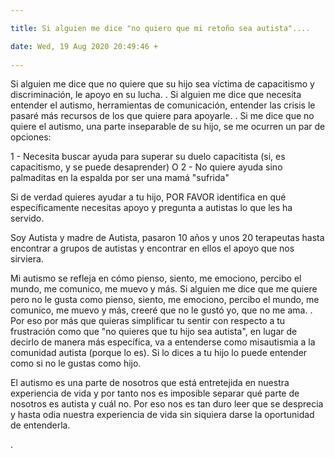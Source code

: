 ```yaml
---

title: Si alguien me dice "no quiero que mi retoño sea autista"....

date: Wed, 19 Aug 2020 20:49:46 +
 
---
```

Si alguien me dice que no quiere que su hijo sea víctima de capacitismo y discriminación, le apoyo en su lucha.
.
Si alguien me dice que necesita entender el autismo, herramientas de comunicación, entender las crisis le pasaré más recursos de los que quiere para apoyarle.
.
Si me dice que no quiere el autismo, una parte inseparable de su hijo, se me ocurren un par de opciones:

1 - Necesita buscar ayuda para superar su duelo capacitista (si, es capacitismo, y se puede desaprender)
O
2 - No quiere ayuda sino palmaditas en la espalda por ser una mamá "sufrida"

Si de verdad quieres ayudar a tu hijo, POR FAVOR identifica en qué específicamente necesitas apoyo y pregunta a autistas lo que les ha servido.

Soy Autista y madre de Autista, pasaron 10 años y unos 20 terapeutas hasta encontrar a grupos de autistas y encontrar en ellos el apoyo que nos sirviera.

Mi autismo se refleja en cómo pienso, siento, me emociono, percibo el mundo, me comunico, me muevo y más. Si alguien me dice que me quiere pero no le gusta como pienso, siento, me emociono, percibo el mundo, me comunico, me muevo y más, creeré que no le gustó yo, que no me ama.
.
Por eso por más que quieras simplificar tu sentir con respecto a tu frustración como que "no quieres que tu hijo sea autista", en lugar de decirlo de manera más específica, va a entenderse como misautismia a la comunidad autista (porque lo es). Si lo dices a tu hijo lo puede entender como si no le gustas como hijo.

El autismo es una parte de nosotros que está entretejida en nuestra experiencia de vida y por tanto nos es imposible separar qué parte de nosotros es autista y cuál no. Por eso nos es tan duro leer que se desprecia y hasta odia nuestra experiencia de vida sin siquiera darse la oportunidad de entenderla.


.

